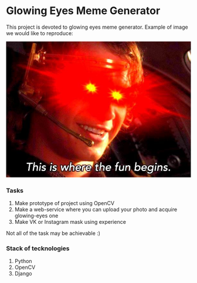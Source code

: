 # Glowing Eyes Meme Generator

This project is devoted to glowing eyes meme generator. Example of image we would like to reproduce: 

![Sample](sample.jpg)

### Tasks
1. Make prototype of project using OpenCV
2. Make a web-service where you can upload your photo and acquire glowing-eyes one
3. Make VK or Instagram mask using experience

Not all of the task may be achievable :)

### Stack of tecknologies
1. Python
2. OpenCV
3. Django

